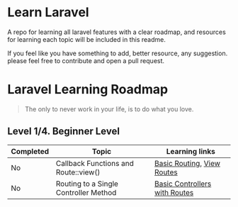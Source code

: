 # Learn Laravel

A repo for learning all laravel features with a clear roadmap, and resources for learning each topic will be included in this readme.

If you feel like you have something to add, better resource, any suggestion. please feel free to contribute and open a pull request.

# Laravel Learning Roadmap

> The only to never work in your life, is to do what you love.

## Level 1/4. Beginner Level

| Completed | Topic                                 | Learning links                |
|-------------|--------------------------------------|-------------------------------|
| No        | Callback Functions and Route::view() | [Basic Routing](https://laravel.com/docs/routing#basic-routing), [View Routes](https://laravel.com/docs/routing#view-routes)|
| No         | Routing to a Single Controller Method | [Basic Controllers with Routes](https://laravel.com/docs/controllers#basic-controllers) |